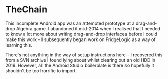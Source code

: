 # TheChain
This incomplete Android app was an attempted prototype at a drag-and-drop Algebra game.  I abandoned it mid-2014 when I realised that I needed to know a lot more about writing drag-and-drop interfaces before I could make this work - I subsequently began work on FridgeLogic as a way of learning this.

There's not anything in the way of setup instructions here - I recovered this from a SVN archive I found lying about whilst clearing out an old HDD in 2019.  However, all the Android Studio boilerplate is there so hopefully it shouldn't be too horrific to import.
